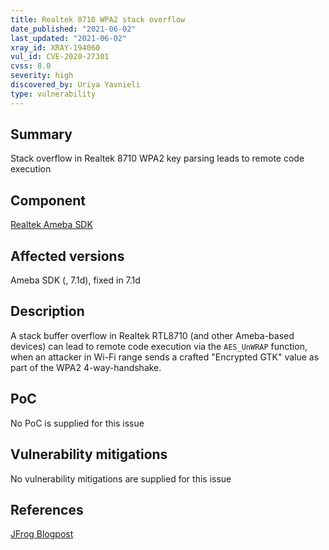 ```yaml
---
title: Realtek 8710 WPA2 stack overflow
date_published: "2021-06-02"
last_updated: "2021-06-02"
xray_id: XRAY-194060
vul_id: CVE-2020-27301
cvss: 8.0
severity: high
discovered_by: Uriya Yavnieli
type: vulnerability
---
```

## Summary
Stack overflow in Realtek 8710 WPA2 key parsing leads to remote code execution

## Component

[Realtek Ameba SDK](https://www.amebaiot.com/en/ameba-sdk-summary/)

## Affected versions

Ameba SDK (, 7.1d), fixed in 7.1d

## Description

A stack buffer overflow in Realtek RTL8710 (and other Ameba-based devices) can lead to remote code execution via the `AES_UnWRAP` function, when an attacker in Wi-Fi range sends a crafted "Encrypted GTK" value as part of the WPA2 4-way-handshake.

## PoC

No PoC is supplied for this issue

## Vulnerability mitigations

No vulnerability mitigations are supplied for this issue

## References

[JFrog Blogpost](https://jfrog.com/blog/revisiting-realtek-a-new-set-of-critical-wi-fi-vulnerabilities-discovered-by-automated-zero-day-analysis/)
